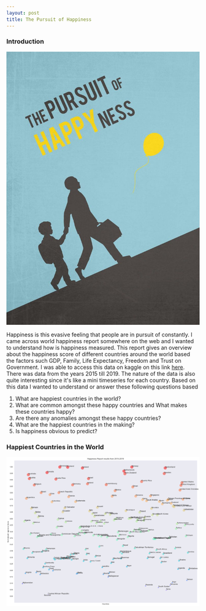 ```yaml
---
layout: post
title: The Pursuit of Happiness 
---
```

### Introduction
![image info](../images/pursuit_of_happiness/plots/Title_image.jpg)

Happiness is this evasive feeling that people are in pursuit of constantly. I came across world happiness report somewhere on the web and I wanted to understand how is happiness measured. This report gives an overview about the happiness score of different countries around the world based the factors such GDP, Family, Life Expectancy, Freedom and Trust on Government. I was able to access this data on kaggle on this link [here](https://www.kaggle.com/unsdsn/world-happiness). There was data from the years 2015 till 2019. The nature of the data is also quite interesting since it's like a mini timeseries for each country. Based on this data I wanted to understand or answer these following questions based

1. What are happiest countries in the world?
2. What are common amongst these happy countries and What makes these countries happy?
3. Are there any anomalies amongst these happy countries?
4. What are the happiest countries in the making?
5. Is happiness obvious to predict?

### Happiest Countries in the World


![image info](../images/pursuit_of_happiness/plots/Report_results.png)
